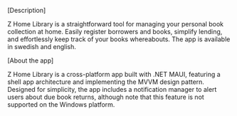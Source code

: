 [Description]

Z Home Library is a straightforward tool for managing your personal book collection at home. 
Easily register borrowers and books, simplify lending, and effortlessly keep track of your books
whereabouts. The app is available in swedish and english.

[About the app]

Z Home Library is a cross-platform app built with .NET MAUI, featuring a shell app architecture 
and implementing the MVVM design pattern. Designed for simplicity, the app includes a notification manager
to alert users about due book returns, although note that this feature is not supported on the Windows platform.
